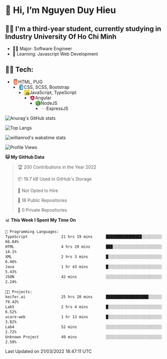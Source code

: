 # 👋 Hi, I’m Nguyen Duy Hieu

## 👨‍🎓 I'm a third-year student, currently studying in Industry University Of Ho Chi Minh
- 🐱‍🏍 Major: Software Engineer
- 📗 Learning: Javascript Web Development

## 🧑‍💻 Tech:
- <img align="left" alt="HTML5" width="18px" src="https://raw.githubusercontent.com/github/explore/80688e429a7d4ef2fca1e82350fe8e3517d3494d/topics/html/html.png" /> HTML, PUG
- <img align="left" alt="CSS3" width="18px" src="https://raw.githubusercontent.com/github/explore/80688e429a7d4ef2fca1e82350fe8e3517d3494d/topics/css/css.png" /> CSS, SCSS, Bootstrap
- <img align="left" alt="JavaScript" width="18px" src="https://raw.githubusercontent.com/github/explore/80688e429a7d4ef2fca1e82350fe8e3517d3494d/topics/javascript/javascript.png" /> JavaScript, TypeScript
- <img align="left" alt="Angular" width="18px" src="https://raw.githubusercontent.com/github/explore/80688e429a7d4ef2fca1e82350fe8e3517d3494d/topics/angular/angular.png"> Angular
- <img align="left" alt="Node.js" width="18px" src="https://raw.githubusercontent.com/github/explore/80688e429a7d4ef2fca1e82350fe8e3517d3494d/topics/nodejs/nodejs.png" /> NodeJS
- <img align="left" alt="Expresss.js" width="18px" src="https://raw.githubusercontent.com/github/explore/80688e429a7d4ef2fca1e82350fe8e3517d3494d/topics/express/express.png" /> ExpressJS

![Anurag's GitHub stats](https://github-readme-stats.vercel.app/api?username=hieuduy1751&count_private=true&show_icons=true&theme=dracula)

![Top Langs](https://github-readme-stats.vercel.app/api/top-langs/?username=hieuduy1751&layout=compact&theme=dracula&langs_count=6)

![willianrod's wakatime stats](https://github-readme-stats.vercel.app/api/wakatime?username=@hieuduy1751&theme=dracula&layout=compact&langs_count=6)

<!--START_SECTION:waka-->
![Profile Views](http://img.shields.io/badge/Profile%20Views-20-blue)

**🐱 My GitHub Data** 

> 🏆 200 Contributions in the Year 2022
 > 
> 📦 19.7 kB Used in GitHub's Storage 
 > 
> 🚫 Not Opted to Hire
 > 
> 📜 18 Public Repositories 
 > 
> 🔑 0 Private Repositories  
 > 
📊 **This Week I Spent My Time On** 

```text
💬 Programming Languages: 
TypeScript               21 hrs 19 mins      ████████████████░░░░░░░░░   66.84% 
HTML                     4 hrs 29 mins       ███░░░░░░░░░░░░░░░░░░░░░░   14.1% 
XML                      2 hrs 3 mins        █░░░░░░░░░░░░░░░░░░░░░░░░   6.46% 
Java                     1 hr 43 mins        █░░░░░░░░░░░░░░░░░░░░░░░░   5.43% 
JSON                     42 mins             ░░░░░░░░░░░░░░░░░░░░░░░░░   2.24%

🐱‍💻 Projects: 
keifer.ai                25 hrs 20 mins      ███████████████████░░░░░░   79.42% 
Lab5                     2 hrs 4 mins        █░░░░░░░░░░░░░░░░░░░░░░░░   6.52% 
ucare-web                1 hr 13 mins        █░░░░░░░░░░░░░░░░░░░░░░░░   3.82% 
Lab4                     52 mins             ░░░░░░░░░░░░░░░░░░░░░░░░░   2.72% 
Unknown Project          49 mins             ░░░░░░░░░░░░░░░░░░░░░░░░░   2.58%

```


 Last Updated on 21/03/2022 18:47:11 UTC
<!--END_SECTION:waka-->
